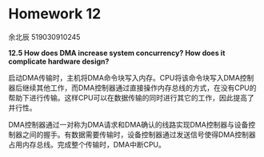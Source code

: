 # Homework 12

余北辰 519030910245



**12.5 How does DMA increase system concurrency? How does it complicate hardware design?**

启动DMA传输时，主机将DMA命令块写入内存。CPU将该命令块写入DMA控制器后继续其他工作，而DMA控制器通过直接操作内存总线的方式，在没有CPU的帮助下进行传输。这样CPU可以在数据传输的同时进行其它的工作，因此提高了并行性。



DMA控制器通过一对称为DMA请求和DMA确认的线路实现DMA控制器与设备控制器之间的握手。有数据需要传输时，设备控制器通过发送信号使得DMA控制器占用内存总线。完成整个传输时，DMA中断CPU。